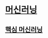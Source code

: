 # [머신러닝](https://www.youtube.com/@user-yu5qs4ct2b)

## [핵심 머신러닝](https://www.youtube.com/watch?v=AFGDcwt8x5c&list=PLpIPLT0Pf7IoTxTCi2MEQ94MZnHaxrP0j&pp=iAQB)

